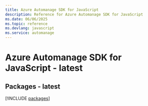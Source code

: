 ```yaml
---
title: Azure Automanage SDK for JavaScript
description: Reference for Azure Automanage SDK for JavaScript
ms.date: 06/06/2025
ms.topic: reference
ms.devlang: javascript
ms.service: automanage
---
```

# Azure Automanage SDK for JavaScript - latest
## Packages - latest
[!INCLUDE [packages](automanage-index.md)]